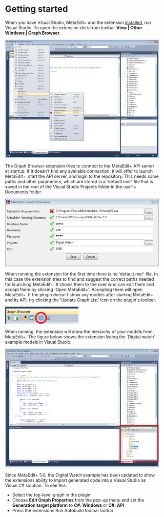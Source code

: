 # Getting started

When you have Visual Studio, MetaEdit+ and the extension [installed](InstallingInstructions.md), run Visual Studio. To open the extension click from toolbar **View | Other Windows | Graph Browser**.

![](GettingStarted_visual_studio_show_view_resized.png)

The Graph Browser extension tries to connect to the MetaEdit+ API server at startup. If it doesn't find any available connection, it will offer to launch MetaEdit+, start the API server, and login to the repository. This needs some paths and other parameters, which are stored in a 'default.mer' file that is saved in the root of the Visual Studio Projects folder in the user's Documents folder.

![](GettingStarted_visual_studio_edit_parameters_resized.png)

When running the extension for the first time there is no 'default.mer' file. In this case the extension tries to find and suggest the correct paths needed for launching MetaEdit+. It shows them to the user who can edit them and accept them by clicking 'Open MetaEdit+'. Accepting them will open MetaEdit+. If the plugin doesn't show any models after starting MetaEdit+ and its API, try clicking the 'Update Graph List' icon on the plugin's toolbar.

![](GettingStarted_visual_studio_extension_update_button.png)

When running, the extension will show the hierarchy of your models from MetaEdit+. The figure below shows the extension listing the 'Digital watch' example models in Visual Studio.

![](GettingStarted_visual_studio_extension_resized.png)

Since MetaEdit+ 5.0, the Digital Watch example has been updated to show the extensions ability to import generated code into a Visual Studio as Visual C# solution. To see this:
* Select the top-level graph in the plugin
* Choose **Edit Graph Properties** from the pop-up menu and set the **Generation target platform** to **C#: Windows** or **C#: API**
* Press the extensions Run Autobuild toolbar button.
